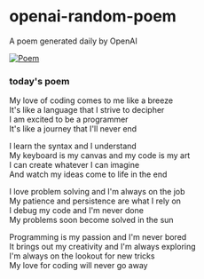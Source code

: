 
# openai-random-poem
 A poem generated daily by OpenAI

[![Poem](https://github.com/fbiego/openai-random-poem/actions/workflows/main.yml/badge.svg)](https://github.com/fbiego/openai-random-poem/actions/workflows/main.yml)

### today's poem  
  
My love of coding comes to me like a breeze  
It's like a language that I strive to decipher  
I am excited to be a programmer  
It's like a journey that I'll never end  
  
I learn the syntax and I understand  
My keyboard is my canvas and my code is my art  
I can create whatever I can imagine  
And watch my ideas come to life in the end  
  
I love problem solving and I'm always on the job  
My patience and persistence are what I rely on  
I debug my code and I'm never done  
My problems soon become solved in the sun  
  
Programming is my passion and I'm never bored  
It brings out my creativity and I'm always exploring  
I'm always on the lookout for new tricks  
My love for coding will never go away